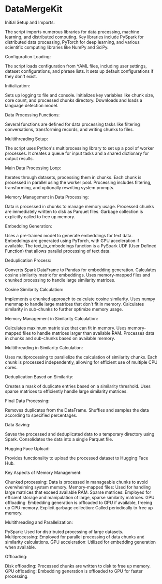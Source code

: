 # DataMergeKit

Initial Setup and Imports:

The script imports numerous libraries for data processing, machine learning, and distributed computing.
Key libraries include PySpark for distributed data processing, PyTorch for deep learning, and various scientific computing libraries like NumPy and SciPy.


Configuration Loading:

The script loads configuration from YAML files, including user settings, dataset configurations, and phrase lists.
It sets up default configurations if they don't exist.


Initialization:

Sets up logging to file and console.
Initializes key variables like chunk size, core count, and processed chunks directory.
Downloads and loads a language detection model.


Data Processing Functions:

Several functions are defined for data processing tasks like filtering conversations, transforming records, and writing chunks to files.


Multithreading Setup:

The script uses Python's multiprocessing library to set up a pool of worker processes.
It creates a queue for input tasks and a shared dictionary for output results.


Main Data Processing Loop:

Iterates through datasets, processing them in chunks.
Each chunk is processed in parallel using the worker pool.
Processing includes filtering, transforming, and optionally rewriting system prompts.


Memory Management in Data Processing:

Data is processed in chunks to manage memory usage.
Processed chunks are immediately written to disk as Parquet files.
Garbage collection is explicitly called to free up memory.


Embedding Generation:

Uses a pre-trained model to generate embeddings for text data.
Embeddings are generated using PyTorch, with GPU acceleration if available.
The text_to_embeddings function is a PySpark UDF (User Defined Function) that allows parallel processing of text data.


Deduplication Process:

Converts Spark DataFrame to Pandas for embedding generation.
Calculates cosine similarity matrix for embeddings.
Uses memory-mapped files and chunked processing to handle large similarity matrices.


Cosine Similarity Calculation:

Implements a chunked approach to calculate cosine similarity.
Uses numpy memmap to handle large matrices that don't fit in memory.
Calculates similarity in sub-chunks to further optimize memory usage.


Memory Management in Similarity Calculation:

Calculates maximum matrix size that can fit in memory.
Uses memory-mapped files to handle matrices larger than available RAM.
Processes data in chunks and sub-chunks based on available memory.


Multithreading in Similarity Calculation:

Uses multiprocessing to parallelize the calculation of similarity chunks.
Each chunk is processed independently, allowing for efficient use of multiple CPU cores.


Deduplication Based on Similarity:

Creates a mask of duplicate entries based on a similarity threshold.
Uses sparse matrices to efficiently handle large similarity matrices.


Final Data Processing:

Removes duplicates from the DataFrame.
Shuffles and samples the data according to specified percentages.


Data Saving:

Saves the processed and deduplicated data to a temporary directory using Spark.
Consolidates the data into a single Parquet file.


Hugging Face Upload:

Provides functionality to upload the processed dataset to Hugging Face Hub.



Key Aspects of Memory Management:

Chunked processing: Data is processed in manageable chunks to avoid overwhelming system memory.
Memory-mapped files: Used for handling large matrices that exceed available RAM.
Sparse matrices: Employed for efficient storage and manipulation of large, sparse similarity matrices.
GPU offloading: Embedding generation is offloaded to GPU if available, freeing up CPU memory.
Explicit garbage collection: Called periodically to free up memory.

Multithreading and Parallelization:

PySpark: Used for distributed processing of large datasets.
Multiprocessing: Employed for parallel processing of data chunks and similarity calculations.
GPU acceleration: Utilized for embedding generation when available.

Offloading:

Disk offloading: Processed chunks are written to disk to free up memory.
GPU offloading: Embedding generation is offloaded to GPU for faster processing.
